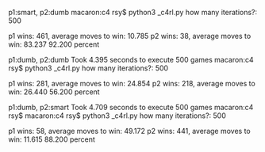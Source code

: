 p1:smart, p2:dumb
macaron:c4 rsy$ python3 _c4rl.py
how many iterations?: 500

p1 wins: 461, average moves to win: 10.785
p2 wins: 38, average moves to win: 83.237
92.200 percent

p1:dumb, p2:dumb
Took 4.395 seconds to execute 500 games
macaron:c4 rsy$ python3 _c4rl.py
how many iterations?: 500

p1 wins: 281, average moves to win: 24.854
p2 wins: 218, average moves to win: 26.440
56.200 percent

p1:dumb, p2:smart
Took 4.709 seconds to execute 500 games
macaron:c4 rsy$
macaron:c4 rsy$ python3 _c4rl.py
how many iterations?: 500

p1 wins: 58, average moves to win: 49.172
p2 wins: 441, average moves to win: 11.615
88.200 percent
